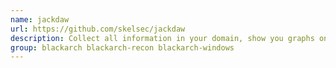 ```yaml
---
name: jackdaw
url: https://github.com/skelsec/jackdaw
description: Collect all information in your domain, show you graphs on how domain objects interact with each-other and how to exploit these interactions URL : https://github.
group: blackarch blackarch-recon blackarch-windows
---
```

